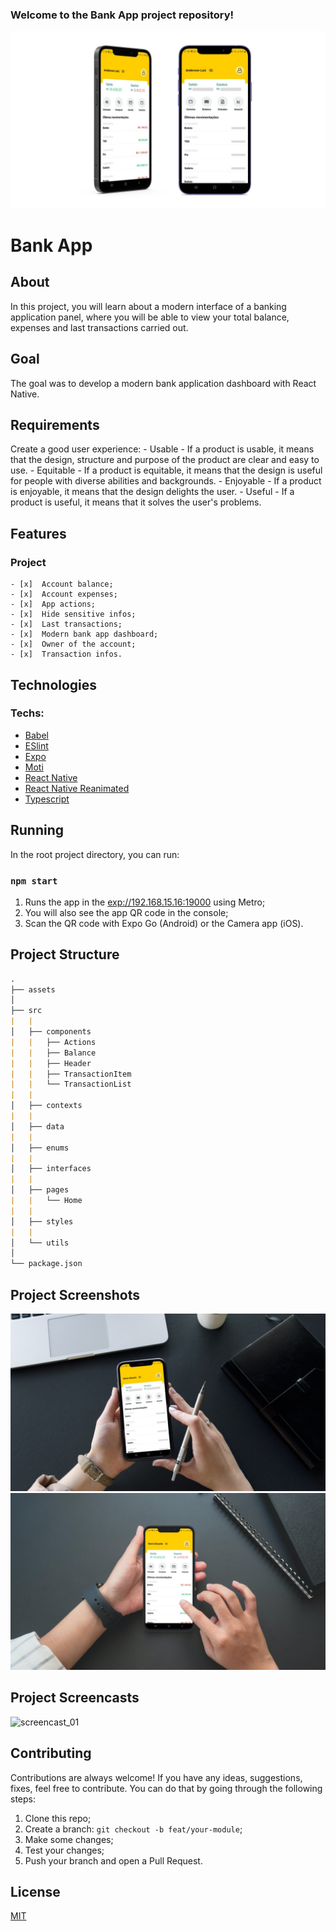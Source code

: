 ### Welcome to the Bank App project repository!
![mockup_01](https://github.com/andersontrkz/bank-app/blob/main/assets/mockup_01.png?raw=true)


# Bank App


## About

In this project, you will learn about a modern interface of a banking application panel, where you will be able to view your total balance, expenses and last transactions carried out.


## Goal

The goal was to develop a modern bank application dashboard with React Native.


## Requirements

Create a good user experience:
    - Usable
      - If a product is usable, it means that the design, structure and purpose of the product are clear and easy to use.
    - Equitable
      - If a product is equitable, it means that the design is useful for people with diverse abilities and backgrounds.
    - Enjoyable
      - If a product is enjoyable, it means that the design delights the user.
    - Useful
      - If a product is useful, it means that it solves the user's problems.


## Features

### Project

    - [x]  Account balance;
    - [x]  Account expenses;
    - [x]  App actions;
    - [x]  Hide sensitive infos;
    - [x]  Last transactions;
    - [x]  Modern bank app dashboard;
    - [x]  Owner of the account;
    - [x]  Transaction infos.


## Technologies

### **Techs:**
- [Babel](https://babeljs.io/docs/)
- [ESlint](https://eslint.org/docs/latest/)
- [Expo](https://docs.expo.dev/)
- [Moti](https://moti.fyi/)
- [React Native](https://reactnative.dev/docs/getting-started)
- [React Native Reanimated](https://docs.expo.dev/versions/latest/sdk/reanimated/)
- [Typescript](https://www.typescriptlang.org/docs/)


## Running

In the root project directory, you can run:

### `npm start`

1. Runs the app in the [exp://192.168.15.16:19000](exp://192.168.15.16:19000) using Metro;
2. You will also see the app QR code in the console;
3. Scan the QR code with Expo Go (Android) or the Camera app (iOS).


## Project Structure
```md
.
├── assets
│
├── src
|   |
│   ├── components
|   |   ├── Actions
|   |   ├── Balance
|   |   ├── Header
|   |   ├── TransactionItem
|   |   └── TransactionList
|   |
│   ├── contexts
|   |
│   ├── data
|   |
│   ├── enums
|   |
│   ├── interfaces
|   |
│   ├── pages
|   |   └── Home
|   |
│   ├── styles
|   |
│   └── utils
│
└── package.json
```


## Project Screenshots

![mockup_02](https://github.com/andersontrkz/bank-app/blob/main/assets/mockup_02.png?raw=true)
![mockup_03](https://github.com/andersontrkz/bank-app/blob/main/assets/mockup_03.png?raw=true)


## Project Screencasts

![screencast_01](https://github.com/andersontrkz/bank-app/blob/main/assets/screencast_01.png?raw=true)


## Contributing

Contributions are always welcome! If you have any ideas, suggestions, fixes, feel free to contribute. You can do that by going through the following steps:

1. Clone this repo;
2. Create a branch: `git checkout -b feat/your-module`;
3. Make some changes;
4. Test your changes;
5. Push your branch and open a Pull Request.


## License

[MIT](https://choosealicense.com/licenses/mit/)
